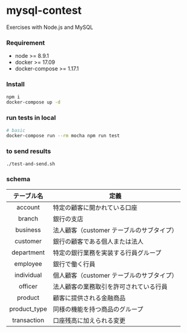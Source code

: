# mysql-contest
Exercises with Node.js and MySQL

### Requirement
* node >= 8.9.1
* docker >= 17.09
* docker-compose >= 1.17.1

### Install
```sh
npm i
docker-compose up -d
```

### run tests in local
```sh
# basic
docker-compose run --rm mocha npm run test
```


### to send results
```sh
./test-and-send.sh
```

### schema
|  テーブル名  | 定義                                      |
|:------------:|-------------------------------------------|
|    account   | 特定の顧客に開かれている口座              |
|    branch    | 銀行の支店                                |
|   business   | 法人顧客（customer テーブルのサブタイプ） |
|   customer   | 銀行の顧客である個人または法人            |
|  department  | 特定の銀行業務を実装する行員グループ      |
|   employee   | 銀行で働く行員                            |
|  individual  | 個人顧客（customer テーブルのサブタイプ） |
|    officer   | 法人顧客の業務取引を許可されている行員    |
|    product   | 顧客に提供される金融商品                  |
| product_type | 同様の機能を持つ商品のグループ            |
|  transaction | 口座残高に加えられる変更                  |
